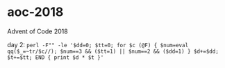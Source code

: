 # aoc-2018
Advent of Code 2018

day 2: `perl -F"" -le '$dd=0; $tt=0; for $c (@F) { $num=eval qq($_=~tr/$c//); $num==3 && ($tt=1) || $num==2 && ($dd=1) } $d+=$dd; $t+=$tt; END { print $d * $t }'`
